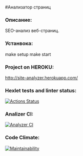 #Анализатор страниц

### Описание:
SEO-анализ веб-страниц.

### Устанвока:
make setup
make start

### Project on HEROKU:
<http://site-analyzer.herokuapp.com/>

### Hexlet tests and linter status:
[![Actions Status](https://github.com/Maksyliator/php-project-lvl3/workflows/hexlet-check/badge.svg)](https://github.com/Maksyliator/php-project-lvl3/actions)

### Analizer CI:
[![Analyzer CI](https://github.com/Maksyliator/php-project-lvl3/actions/workflows/analyzer.yml/badge.svg)](https://github.com/Maksyliator/php-project-lvl3/actions/workflows/analyzer.yml)

### Code Climate:
[![Maintainability](https://api.codeclimate.com/v1/badges/af3f49862293a753e16f/maintainability)](https://codeclimate.com/github/Maksyliator/php-project-lvl3/maintainability)
